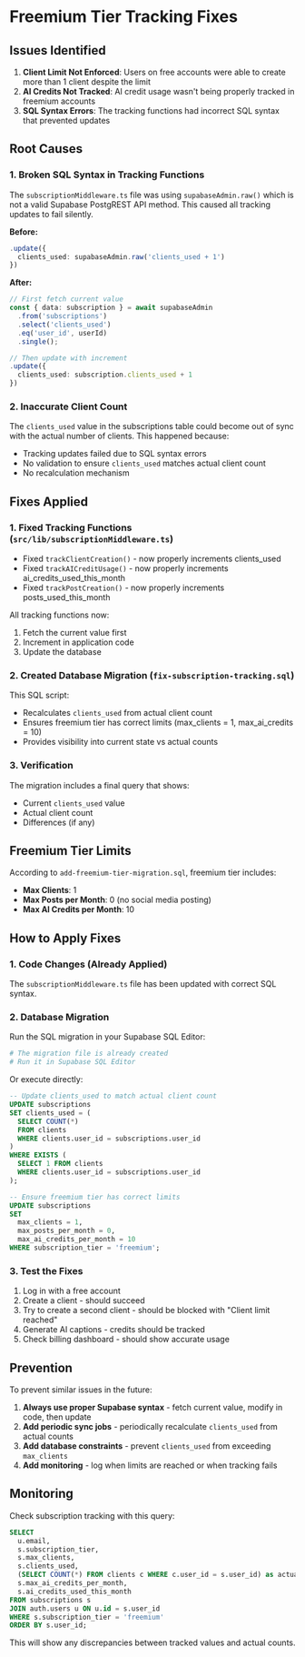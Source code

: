 # Freemium Tier Tracking Fixes

## Issues Identified

1. **Client Limit Not Enforced**: Users on free accounts were able to create more than 1 client despite the limit
2. **AI Credits Not Tracked**: AI credit usage wasn't being properly tracked in freemium accounts
3. **SQL Syntax Errors**: The tracking functions had incorrect SQL syntax that prevented updates

## Root Causes

### 1. Broken SQL Syntax in Tracking Functions
The `subscriptionMiddleware.ts` file was using `supabaseAdmin.raw()` which is not a valid Supabase PostgREST API method. This caused all tracking updates to fail silently.

**Before:**
```typescript
.update({
  clients_used: supabaseAdmin.raw('clients_used + 1')
})
```

**After:**
```typescript
// First fetch current value
const { data: subscription } = await supabaseAdmin
  .from('subscriptions')
  .select('clients_used')
  .eq('user_id', userId)
  .single();

// Then update with increment
.update({
  clients_used: subscription.clients_used + 1
})
```

### 2. Inaccurate Client Count
The `clients_used` value in the subscriptions table could become out of sync with the actual number of clients. This happened because:
- Tracking updates failed due to SQL syntax errors
- No validation to ensure `clients_used` matches actual client count
- No recalculation mechanism

## Fixes Applied

### 1. Fixed Tracking Functions (`src/lib/subscriptionMiddleware.ts`)
- Fixed `trackClientCreation()` - now properly increments clients_used
- Fixed `trackAICreditUsage()` - now properly increments ai_credits_used_this_month  
- Fixed `trackPostCreation()` - now properly increments posts_used_this_month

All tracking functions now:
1. Fetch the current value first
2. Increment in application code
3. Update the database

### 2. Created Database Migration (`fix-subscription-tracking.sql`)
This SQL script:
- Recalculates `clients_used` from actual client count
- Ensures freemium tier has correct limits (max_clients = 1, max_ai_credits = 10)
- Provides visibility into current state vs actual counts

### 3. Verification
The migration includes a final query that shows:
- Current `clients_used` value
- Actual client count
- Differences (if any)

## Freemium Tier Limits

According to `add-freemium-tier-migration.sql`, freemium tier includes:
- **Max Clients**: 1
- **Max Posts per Month**: 0 (no social media posting)
- **Max AI Credits per Month**: 10

## How to Apply Fixes

### 1. Code Changes (Already Applied)
The `subscriptionMiddleware.ts` file has been updated with correct SQL syntax.

### 2. Database Migration
Run the SQL migration in your Supabase SQL Editor:

```bash
# The migration file is already created
# Run it in Supabase SQL Editor
```

Or execute directly:
```sql
-- Update clients_used to match actual client count
UPDATE subscriptions
SET clients_used = (
  SELECT COUNT(*) 
  FROM clients 
  WHERE clients.user_id = subscriptions.user_id
)
WHERE EXISTS (
  SELECT 1 FROM clients 
  WHERE clients.user_id = subscriptions.user_id
);

-- Ensure freemium tier has correct limits
UPDATE subscriptions
SET 
  max_clients = 1,
  max_posts_per_month = 0,
  max_ai_credits_per_month = 10
WHERE subscription_tier = 'freemium';
```

### 3. Test the Fixes
1. Log in with a free account
2. Create a client - should succeed
3. Try to create a second client - should be blocked with "Client limit reached"
4. Generate AI captions - credits should be tracked
5. Check billing dashboard - should show accurate usage

## Prevention

To prevent similar issues in the future:

1. **Always use proper Supabase syntax** - fetch current value, modify in code, then update
2. **Add periodic sync jobs** - periodically recalculate `clients_used` from actual counts
3. **Add database constraints** - prevent `clients_used` from exceeding `max_clients`
4. **Add monitoring** - log when limits are reached or when tracking fails

## Monitoring

Check subscription tracking with this query:

```sql
SELECT 
  u.email,
  s.subscription_tier,
  s.max_clients,
  s.clients_used,
  (SELECT COUNT(*) FROM clients c WHERE c.user_id = s.user_id) as actual_clients,
  s.max_ai_credits_per_month,
  s.ai_credits_used_this_month
FROM subscriptions s
JOIN auth.users u ON u.id = s.user_id
WHERE s.subscription_tier = 'freemium'
ORDER BY s.user_id;
```

This will show any discrepancies between tracked values and actual counts.
